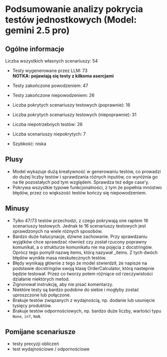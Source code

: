 # Podsumowanie analizy pokrycia testów jednostkowych (Model: gemini 2.5 pro)

## Ogólne informacje

Liczba wszystkich własnych scenariuszy: 54

- Testy wygenerowane przez LLM: 73
<br/> <strong>NOTKA: pojawiają się testy z kilkoma asercjami</strong>
- Testy zakończone powodzeniem: 47
- Testy zakończone niepowodzeniem: 26


- Liczba pokrytych scenariuszy testowych (poprawnie): 16
- Liczba pokrytych scenariuszy testowych (niepoprawnie): 31 
- Liczba niepotrzebnych testów: 26
- Liczba scenariuszy niepokrytych: 7 
- Szybkość: niska

## Plusy

- Model wykazuje dużą kreatywność w generowaniu testów, co prowadzi do dużej liczby testów i sprawdzania różnych inputów, co wyróżnia go na tle pozostałych pod tym względem. Sprawdza też edge case'y.
- Pokrywa wszystkie typowe funkcjonalności, z tym że popełnia mnóstwo błędów, przez co większość testów kończy się niepowodzeniem.

## Minusy

- Tylko 47/73 testów przechodzi, z czego pokrywają one raptem 16 scenariuszy testowych. Jednak te 16 scenariuszy testowych jest sprawdzonych na wiele różnych sposobów.
- Bardzo duże halucynacje, dziwne zachowanie. Przy sprawdzaniu wyjątków chce sprawdzać również czy został rzucony poprawny komunikat, a o strukturze komunikatu nie ma pojęcia z docstringów. Oprócz tego pomylił nazwę items, którą nazywał _items. Z tych dwóch błędów wynikła masa nieskutecznych testów.
- Błędy wynikają głównie z tego że model stwierdził, że napisze na podstawie docstringów swoją klasę OrderCalculator, którą nastepnie będzie testował. Przez co tworzy potem różniące od rzeczywistości działanie niektórych metod.
- Zignorował instrukcję, aby nie pisać komentarzy.
- Niektóre testy są bardzo podobne do siebie i mogłyby zostać uproszczone lub połączone.
- Brakuje testów związanych z wydajnością, np. dodanie lub usunięcie tysięcy produktów.
- Brakuje testów odpornościowych, np. bardzo duże liczby, wartości typu `None`, `inf`, `NaN`.

## Pomijane scenariusze

- testy precyzji obliczeń
- test wydajnościowe / odpornościowe

